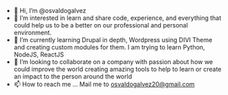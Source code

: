 - 👋 Hi, I’m @osvaldogalvez
- 👀 I’m interested in learn and share code, experience, and everything that could help us to be a better on our professional and personal environment.
- 🌱 I’m currently learning Drupal in depth, Wordpress using DIVI Theme and creating custom modules for them.  I am trying to learn Python, NodeJS, ReactJS
- 💞️ I’m looking to collaborate on a company with passion about how we could improve the world creating amazing tools to help to learn or create an impact to the person around the world
- 📫 How to reach me ... Mail me to osvaldogalvez20@gmail.com 

<!---
osvaldogalvez/osvaldogalvez is a ✨ special ✨ repository because its `README.md` (this file) appears on your GitHub profile.
You can click the Preview link to take a look at your changes.
--->
